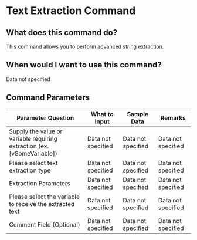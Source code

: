<!--TITLE: Text Extraction Command -->
<!-- SUBTITLE: a command in the Data Commands group -->
# Text Extraction Command


## What does this command do?
This command allows you to perform advanced string extraction.


## When would I want to use this command?
Data not specified


## Command Parameters
| Parameter Question   	| What to input  	|  Sample Data 	| Remarks  	|
| ---                    | ---               | ---           | ---       |
|Supply the value or variable requiring extraction (ex. [vSomeVariable])|Data not specified|Data not specified|Data not specified|
|Please select text extraction type|Data not specified|Data not specified|Data not specified|
|Extraction Parameters|Data not specified|Data not specified|Data not specified|
|Please select the variable to receive the extracted text|Data not specified|Data not specified|Data not specified|
|Comment Field (Optional)|Data not specified|Data not specified|Data not specified|


